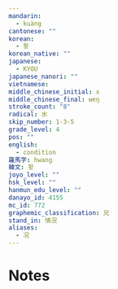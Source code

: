 ```yaml
---
mandarin:
  - kuàng
cantonese: ""
korean:
  - 황
korean_native: ""
japanese:
  - KYOU
japanese_nanori: ""
vietnamese:
middle_chinese_initial: x
middle_chinese_final: ʉɐŋ
stroke_count: "8"
radical: 水
skip_number: 1-3-5
grade_level: 4
pos: ""
english:
  - condition
羅馬字: hwang
韓文: 황
joyo_level: ""
hsk_level: ""
hanmun_edu_level: ""
danayo_id: 4155
mc_id: 772
graphemic_classification: 兄
stand_in: 情況
aliases:
  - 况
---
```


# Notes
